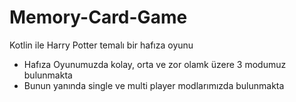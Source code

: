 # Memory-Card-Game

Kotlin ile Harry Potter temalı bir hafıza oyunu

- Hafıza Oyunumuzda kolay, orta ve zor olamk üzere 3 modumuz bulunmakta 
- Bunun yanında single ve multi player modlarımızda bulunmakta 

